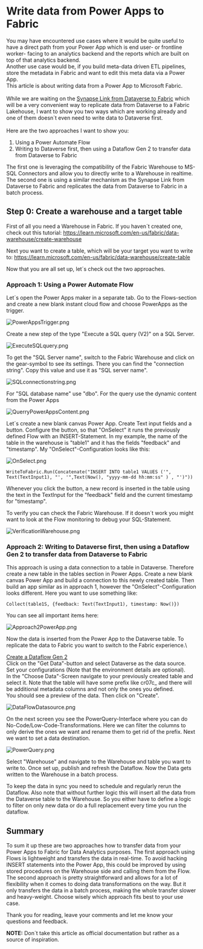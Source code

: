 # Write data from Power Apps to Fabric

You may have encountered use cases where it would be quite useful to have a direct path from your Power App which is end user- or frontline worker- facing to an analytics backend and the reports which are built on top of that analytics backend.\
Another use case would be, if you build meta-data driven ETL pipelines, store the metadata in Fabric and want to edit this meta data via a Power App.\
This article is about writing data from a Power App to Microsoft Fabric.
\
\
While we are waiting on the [Synapse Link from Dataverse to Fabric](https://learn.microsoft.com/en-us/power-platform/release-plan/2023wave1/data-platform/synapse-link-dataverse-enables-direct-integration-fabric-power-bi) which will be a very convenient way to replicate data from Dataverse to a Fabric Lakehouse, I want to show you two ways which are working already and one of them doesn´t even need to write data to Dataverse first.\
\
Here are the two approaches I want to show you:

1. Using a Power Automate Flow
2. Writing to Dataverse first, then using a Dataflow Gen 2 to transfer data from Dataverse to Fabric

The first one is leveraging the compatibility of the Fabric Warehouse to MS-SQL Connectors and allow you to directly write to a Warehouse in realtime. The second one is using a similar mechanism as the Synapse Link from Dataverse to Fabric and replicates the data from Dataverse to Fabric in a batch process.

## Step 0: Create a warehouse and a target table

First of all you need a Warehouse in Fabric. If you haven´t created one, check out this tutorial: https://learn.microsoft.com/en-us/fabric/data-warehouse/create-warehouse

Next you want to create a table, which will be your target you want to write to:
https://learn.microsoft.com/en-us/fabric/data-warehouse/create-table

Now that you are all set up, let´s check out the two approaches.

### Approach 1: Using a Power Automate Flow

Let´s open the Power Apps maker in a separate tab. 
Go to the Flows-section and create a new blank instant cloud flow and choose PowerApps as the trigger.

![PowerAppsTrigger.png](media/PowerAppsTrigger.png)

Create a new step of the type "Execute a SQL query (V2)" on a SQL Server.

![ExecuteSQLquery.png](media/ExecuteSQLquery.png)

To get the "SQL Server name", switch to the Fabric Warehouse and click on the gear-symbol to see its settings.
There you can find the "connection string". Copy this value and use it as "SQL server name".

![SQLconnectionstring.png](media/SQLconnectionstring.png)

For "SQL database name" use "dbo".
For the query use the dynamic content from the Power Apps

![QuerryPowerAppsContent.png](media/QuerryPowerAppsContent.png)

Let´s create a new blank canvas Power App. Create Text input fields and a button.
Configure the button, so that "OnSelect" it runs the previously defined Flow with an INSERT-Statement.
In my example, the name of the table in the warehouse is "table1" and it has the fields "feedback" and "timestamp".
My "OnSelect"-Configuration looks like this:

![OnSelect.png](media/OnSelect.png)

```
WriteToFabric.Run(Concatenate("INSERT INTO table1 VALUES ('", Text(TextInput1), "', '",Text(Now(), "yyyy-mm-dd hh:mm:ss" ) , "')"))
```

Whenever you click the button, a new record is inserted in the table using the text in the TextInput for the "feedback" field and the current timestamp for "timestamp".

To verify you can check the Fabric Warehouse. If it doesn´t work you might want to look at the Flow monitoring to debug your SQL-Statement.

![VerificationWarehouse.png](media/VerificationWarehouse.png)

### Approach 2: Writing to Dataverse first, then using a Dataflow Gen 2 to transfer data from Dataverse to Fabric

This approach is using a data connection to a table in Dataverse.
Therefore create a new table in the tables section in Power Apps.
Create a new blank canvas Power App and build a connection to this newly created table.
Then build an app similar as in approach 1, however the "OnSelect"-Configuration looks different. 
Here you want to use something like:

```
Collect(table1S, {feedback: Text(TextInput1), timestamp: Now()})
```

You can see all important items here:

![Approach2PowerApp.png](media/Approach2PowerApp.png)

Now the data is inserted from the Power App to the Dataverse table.
To replicate the data to Fabric you want to switch to the Fabric experience.\

[Create a Dataflow Gen 2](https://learn.microsoft.com/en-us/fabric/data-factory/create-first-dataflow-gen2)
\
Click on the "Get Data"-button and select Dataverse as the data source.\
Set your configurations (Note that the environment details are optional).\
In the "Choose Data"-Screen navigate to your previously created table and select it. Note that the table will have some prefix like cr07c_ and there will be additional metadata columns and not only the ones you defined.\
You should see a preview of the data. Then click on "Create".

![DataFlowDatasource.png](media/DataFlowDatasource.png)

On the next screen you see the PowerQuery-Interface where you can do No-Code/Low-Code-Transformations.
Here we can filter the columns to only derive the ones we want and rename them to get rid of the prefix.
Next we want to set a data destination.

![PowerQuery.png](media/PowerQuery.png)

Select "Warehouse" and navigate to the Warehouse and table you want to write to.
Once set up, publish and refresh the Dataflow.
Now the Data gets written to the Warehouse in a batch process.

To keep the data in sync you need to schedule and regularly rerun the Dataflow.
Also note that without further logic this will insert all the data from the Dataverse table to the Warehouse. So you either have to define a logic to filter on only new data or do a full replacement every time you run the dataflow.

## Summary

To sum it up these are two approaches how to transfer data from your Power Apps to Fabric for Data Analytics purposes.
The first approach using Flows is lightweight and transfers the data in real-time. To avoid hacking INSERT statements into the Power App, this could be improved by using stored procedures on the Warehouse side and calling them from the Flow.
The second approach is pretty straightforward and allows for a lot of flexibility when it comes to doing data transformations on the way. But it only transfers the data in a batch process, making the whole transfer slower and heavy-weight.
Choose wisely which approach fits best to your use case.

Thank you for reading, leave your comments and let me know your questions and feedback.

**NOTE:** Don´t take this article as official documentation but rather as a source of inspiration.